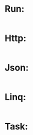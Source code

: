 # Run:

```cs --source-file ./Program.cs --project ./AppConsole.csproj --region Run
```

# Http:

```cs --source-file ./Program.cs --project ./AppConsole.csproj --region Http
```

# Json:

```cs --source-file ./Program.cs --project ./AppConsole.csproj --region Json
```

# Linq:

```cs --source-file ./Program.cs --project ./AppConsole.csproj --region Linq
```

# Task:

```cs --source-file ./Program.cs --project ./AppConsole.csproj --region Task

